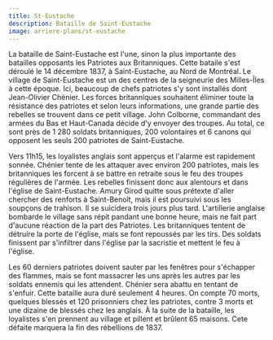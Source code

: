 ```yaml
---
title: St-Eustache
description: Bataille de Saint-Eustache
image: arriere-plans/st-eustache
---
```


La bataille de Saint-Eustache est l'une, sinon la plus importante des batailles opposants les Patriotes aux Britanniques. Cette bataile s'est déroulé le 14 décembre 1837, à Saint-Eustache, au Nord de Montréal. Le village de Saint-Eustache est un des centres de la seigneurie des Milles-Îles à cette époque. Ici, beaucoup de chefs patriotes s'y sont installés dont Jean-Olivier Chénier. Les forces britanniques souhaitent éliminer toute la résistance des patriotes et selon leurs informations, une grande partie des rebelles se trouvent dans ce petit village. John Colborne, commandant des armées du Bas et Haut-Canada décide d'y envoyer des troupes. Au total, ce sont près de 1 280 soldats britanniques, 200 volontaires et 6 canons qui opposent les seuls 200 patriotes de Saint-Eustache.

Vers 11h15, les loyalistes anglais sont apperçus et l'alarme est rapidement sonnée. Chénier tente de les attaquer avec environ 200 patriotes, mais les britanniques les forcent à se battre en retraite sous le feu des troupes régulières de l'armée. Les rebelles finissent donc aux alentours et dans l'église de Saint-Eustache. Amury Girod quitte sous prétexte d'aller chercher des renforts à Saint-Benoît, mais il est poursuivi sous les soupçons de trahison. Il se suicidera trois jours plus tard. L'artillerie anglaise bombarde le village sans répit pandant une bonne heure, mais ne fait part d'aucune réaction de la part des Patriotes. Les britanniques tentent de détruire la porte de l'église, mais se font repoussés par les tirs. Des soldats finissent par s'infiltrer dans l'église par la sacristie et mettent le feu à l'église.

Les 60 derniers patriotes doivent sauter par les fenêtres pour s'échapper des flammes, mais se font massacrer les uns après les autres par les soldats ennemis qui les attendent. Chénier sera abattu en tentant de s'enfuir. Cette bataille aura duré seulement 4 heures. On compte 70 morts, quelques blessés et 120 prisonniers chez les patriotes, contre 3 morts et une dizaine de blessés chez les anglais. À la suite de la bataille, les loyalistes s'en prennent au village et pillent et brûlent 65 maisons. Cete défaite marquera la fin des rébellions de 1837.
